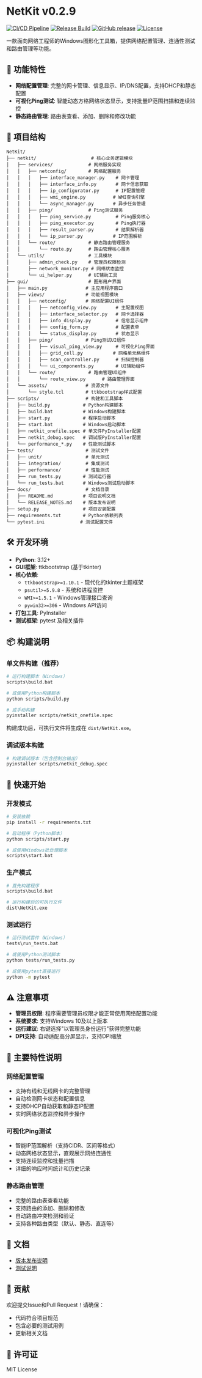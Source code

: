 
# NetKit v0.2.9

[![CI/CD Pipeline](https://github.com/iam189cm/NetKit/actions/workflows/ci.yml/badge.svg)](https://github.com/iam189cm/NetKit/actions/workflows/ci.yml)
[![Release Build](https://github.com/iam189cm/NetKit/actions/workflows/release.yml/badge.svg)](https://github.com/iam189cm/NetKit/actions/workflows/release.yml)
[![GitHub release](https://img.shields.io/github/release/iam189cm/NetKit.svg)](https://github.com/iam189cm/NetKit/releases)
[![License](https://img.shields.io/badge/license-MIT-blue.svg)](LICENSE)

一款面向网络工程师的Windows图形化工具箱，提供网络配置管理、连通性测试和路由管理等功能。

## 🚀 功能特性

- **网络配置管理**: 完整的网卡管理、信息显示、IP/DNS配置，支持DHCP和静态配置
- **可视化Ping测试**: 智能动态方格网络状态显示，支持批量IP范围扫描和连续监控
- **静态路由管理**: 路由表查看、添加、删除和修改功能

## 📁 项目结构

```
NetKit/
├── netkit/                    # 核心业务逻辑模块
│   ├── services/             # 网络服务实现
│   │   ├── netconfig/        # 网络配置服务
│   │   │   ├── interface_manager.py    # 网卡管理
│   │   │   ├── interface_info.py       # 网卡信息获取
│   │   │   ├── ip_configurator.py      # IP配置管理
│   │   │   ├── wmi_engine.py          # WMI查询引擎
│   │   │   └── async_manager.py       # 异步任务管理
│   │   ├── ping/             # Ping测试服务
│   │   │   ├── ping_service.py         # Ping服务核心
│   │   │   ├── ping_executor.py        # Ping执行器
│   │   │   ├── result_parser.py        # 结果解析器
│   │   │   └── ip_parser.py           # IP范围解析
│   │   └── route/            # 静态路由管理服务
│   │       └── route.py      # 路由管理核心服务
│   └── utils/                # 工具模块
│       ├── admin_check.py    # 管理员权限检测
│       ├── network_monitor.py # 网络状态监控
│       └── ui_helper.py      # UI辅助工具
├── gui/                      # 图形用户界面
│   ├── main.py              # 主应用程序窗口
│   ├── views/               # 功能视图模块
│   │   ├── netconfig/       # 网络配置UI组件
│   │   │   ├── netconfig_view.py       # 主配置视图
│   │   │   ├── interface_selector.py   # 网卡选择器
│   │   │   ├── info_display.py         # 信息显示组件
│   │   │   ├── config_form.py          # 配置表单
│   │   │   └── status_display.py       # 状态显示
│   │   ├── ping/            # Ping测试UI组件
│   │   │   ├── visual_ping_view.py     # 可视化Ping界面
│   │   │   ├── grid_cell.py           # 网格单元格组件
│   │   │   ├── scan_controller.py      # 扫描控制器
│   │   │   └── ui_components.py        # UI辅助组件
│   │   └── route/            # 路由管理UI组件
│   │       └── route_view.py      # 路由管理界面
│   └── assets/              # 资源文件
│       └── style.tcl        # ttkbootstrap样式配置
├── scripts/                 # 构建和工具脚本
│   ├── build.py            # Python构建脚本
│   ├── build.bat           # Windows构建脚本
│   ├── start.py            # 程序启动脚本
│   ├── start.bat           # Windows启动脚本
│   ├── netkit_onefile.spec # 单文件PyInstaller配置
│   ├── netkit_debug.spec   # 调试版PyInstaller配置
│   └── performance_*.py    # 性能测试脚本
├── tests/                   # 测试文件
│   ├── unit/                # 单元测试
│   ├── integration/         # 集成测试
│   ├── performance/         # 性能测试
│   ├── run_tests.py        # 测试运行器
│   └── run_tests.bat       # Windows测试启动脚本
├── docs/                    # 文档目录
│   ├── README.md           # 项目说明文档
│   └── RELEASE_NOTES.md    # 版本发布说明
├── setup.py                # 项目安装配置
├── requirements.txt        # Python依赖列表
└── pytest.ini             # 测试配置文件
```

## 🛠️ 开发环境

- **Python**: 3.12+
- **GUI框架**: ttkbootstrap (基于tkinter)
- **核心依赖**: 
  - `ttkbootstrap>=1.10.1` - 现代化的tkinter主题框架
  - `psutil>=5.9.8` - 系统和进程监控
  - `WMI>=1.5.1` - Windows管理接口查询
  - `pywin32>=306` - Windows API访问
- **打包工具**: PyInstaller
- **测试框架**: pytest 及相关插件

## 📦 构建说明

### 单文件构建（推荐）
```bash
# 运行构建脚本（Windows）
scripts\build.bat

# 或使用Python构建脚本
python scripts/build.py

# 或手动构建
pyinstaller scripts/netkit_onefile.spec
```

构建成功后，可执行文件将生成在 `dist/NetKit.exe`。

### 调试版本构建
```bash
# 构建调试版本（包含控制台输出）
pyinstaller scripts/netkit_debug.spec
```

## 🚀 快速开始

### 开发模式
```bash
# 安装依赖
pip install -r requirements.txt

# 启动程序（Python脚本）
python scripts/start.py

# 或使用Windows批处理脚本
scripts\start.bat
```

### 生产模式
```bash
# 首先构建程序
scripts\build.bat

# 运行构建后的可执行文件
dist\NetKit.exe
```

### 测试运行
```bash
# 运行测试套件（Windows）
tests\run_tests.bat

# 或使用Python测试脚本
python tests/run_tests.py

# 或使用pytest直接运行
python -m pytest
```

## ⚠️ 注意事项

- **管理员权限**: 程序需要管理员权限才能正常使用网络配置功能
- **系统要求**: 支持Windows 10及以上版本
- **运行建议**: 右键选择"以管理员身份运行"获得完整功能
- **DPI支持**: 自动适配高分屏显示，支持DPI缩放

## 🔧 主要特性说明

### 网络配置管理
- 支持有线和无线网卡的完整管理
- 自动检测网卡状态和配置信息
- 支持DHCP自动获取和静态IP配置
- 实时网络状态监控和异步操作

### 可视化Ping测试
- 智能IP范围解析（支持CIDR、区间等格式）
- 动态网格状态显示，直观展示网络连通性
- 支持连续监控和批量扫描
- 详细的响应时间统计和历史记录

### 静态路由管理
- 完整的路由表查看功能
- 支持路由的添加、删除和修改
- 自动路由冲突检测和验证
- 支持各种路由类型（默认、静态、直连等）

## 📖 文档

- [版本发布说明](docs/RELEASE_NOTES.md)
- [测试说明](tests/README.md)

## 🤝 贡献

欢迎提交Issue和Pull Request！请确保：
- 代码符合项目规范
- 包含必要的测试用例
- 更新相关文档

## 📄 许可证

MIT License
